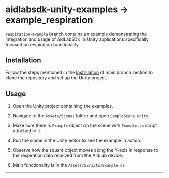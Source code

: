 # aidlabsdk-unity-examples -> example_respiration

`respiration-example` branch contains an example demonstrating the integration and usage of AidLabSDK in Unity applications specifically focused on respiration functionality.

## Installation

Follow the steps mentioned in the [Installation](#Installation) of main branch section to clone the repository and set up the Unity project.

## Usage

1. Open the Unity project containing the examples.

2. Navigate to the `Assets/Scenes` folder and open `SampleScene.unity`.

3. Make sure there is `Example` object on the scene with `Example.cs` script attached to it.

4. Run the scene in the Unity editor to see the example in action.

5. Observe how the square object moves along the Y-axis in response to the respiration data received from the AidLab device.

6. Main functionality is in the `Assets/Scripts/Example.cs`

---


